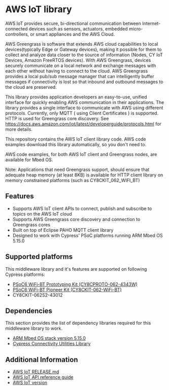 # AWS IoT library

AWS IoT provides secure, bi-directional communication between Internet-connected devices such as sensors, actuators, embedded micro-controllers, or smart appliances and the AWS Cloud.

AWS Greengrass is software that extends AWS cloud capabilities to local devices(typically Edge or Gateway devices), making it possible for them to collect and analyze data closer to the source of information (Nodes, CY IoT Devices, Amazon FreeRTOS devices).
With AWS Greengrass, devices securely communicate on a local network and exchange messages with each other without having to connect to the cloud. AWS Greengrass provides a local pub/sub message manager that can intelligently buffer messages if connectivity is lost so that inbound and outbound messages to the cloud are preserved.

This library provides application developers an easy-to-use, unified interface for quickly enabling AWS communication in their applications. The library provides a single interface to communicate with AWS using different protocols. Currently, only MQTT ( using Client Certificates ) is supported. HTTP is used for Greengrass core discovery. See <https://docs.aws.amazon.com/iot/latest/developerguide/protocols.html> for more details.

This repository contains the AWS IoT client library code. AWS code examples download this library automatically, so you don't need to. 

AWS code examples, for both AWS IoT client and Greengrass nodes, are available for Mbed OS.

Note: Applications that need Greengrass support, should ensure that adequate heap memory (at least 8KB) is available for HTTP client library on memory constrained platforms (such as CY8CKIT_062_WIFI_BT)

## Features
* Supports AWS IoT client APIs to connect, publish and subscribe to topics on the AWS IoT cloud
* Supports AWS Greengrass core discovery and connection to Greengrass cores
* Built on top of Eclipse PAHO MQTT client library
* Designed to work with Cypress' PSoC platforms running ARM Mbed OS 5.15.0

## Supported platforms
This middleware library and it's features are supported on following Cypress platforms:
* [PSoC6 WiFi-BT Prototyping Kit (CY8CPROTO-062-4343W)](https://www.cypress.com/documentation/development-kitsboards/psoc-6-wi-fi-bt-prototyping-kit-cy8cproto-062-4343w)
* [PSoC6 WiFi-BT Pioneer Kit (CY8CKIT-062-WiFi-BT)](https://www.cypress.com/documentation/development-kitsboards/psoc-6-wifi-bt-pioneer-kit-cy8ckit-062-wifi-bt)
* CY8CKIT-062S2-43012

## Dependencies
This section provides the list of dependency libraries required for this middleware library to work.
* [ARM Mbed OS stack version 5.15.0](https://os.mbed.com/mbed-os/releases)
* [Cypress Connectivity Utilities Library](https://github.com/cypresssemiconductorco/connectivity-utilities)

## Additional Information
* [AWS IoT RELEASE.md](./RELEASE.md)
* [AWS IoT API reference guide](https://cypresssemiconductorco.github.io/aws-iot/api_reference_manual/html/index.html)
* [AWS IoT version](./version.txt)
